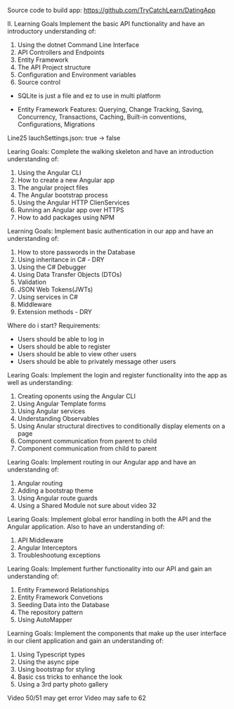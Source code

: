 Source code to build app: https://github.com/TryCatchLearn/DatingApp

II. Learning Goals
Implement the basic API functionality and have an introductory understanding of:
1. Using the dotnet Command Line Interface
2. API Controllers and Endpoints
3. Entity Framework
4. The API Project structure
5. Configuration and Environment variables
6. Source control



* SQLite is just a file and ez to use in multi platform

* Entity Framework Features: Querying, Change Tracking, Saving, Concurrency, Transactions, Caching, Built-in conventions, Configurations, Migrations


Line25 lauchSettings.json: true -> false


Learing Goals: Complete the walking skeleton and have an introduction understanding of:
1. Using the Angular CLI
2. How to create a new Angular app
3. The angular project files
4. The Angular bootstrap process
5. Using the Angular HTTP ClienServices
6. Running an Angular app over HTTPS
7. How to add packages using NPM


Learning Goals: Implement basic authentication in our app and have an understanding of:
1. How to store passwords in the Database
2. Using inheritance in C# - DRY
3. Using the C# Debugger
4. Using Data Transfer Objects (DTOs)
5. Validation
6. JSON Web Tokens(JWTs)
7. Using services in C#
8. Middleware
9. Extension methods - DRY

Where do i start? 
Requirements: 
- Users should be able to log in
- Users should be able to register
- Users should be able to view other users
- Users should be able to privately message other users

Learing Goals: Implement the login and register functionality into the app as well as understanding:
1. Creating oponents using the Angular CLI
2. Using Angular Template forms
3. Using Angular services
4. Understanding Observables
5. Using Anular structural directives to conditionally display elements on a page
6. Component communication from parent to child
7. Component communication from child to parent

Learing Goals: Implement routing in our Angular app and have an understanding of:
1. Angular routing
2. Adding a bootstrap theme
3. Using Angular route guards
4. Using a Shared Module
not sure about video 32

Learing Goals: Implement global error handling in both the API and the Angular application. Also to have an understanding of:
1. API Middleware
2. Angular Interceptors
3. Troubleshootung exceptions

Learing Goals: Implement further functionality into our API and gain an understanding of:
1. Entity Frameword Relationships
2. Entity Framework Convetions
3. Seeding Data into the Database
4. The repository pattern
5. Using AutoMapper

Learning Goals: Implement the components that make up the user interface in our client application and gain an understanding of:
1. Using Typescript types
2. Using the async pipe
3. Using bootstrap for styling
4. Basic css tricks to enhance the look
5. Using a 3rd party photo gallery



Video 50/51 may get error
Video may safe to 62